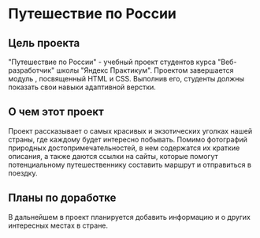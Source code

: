 #  Путешествие по России

## Цель проекта
"Путешествие по России" - учебный проект студентов курса "Веб-разработчик"
школы "Яндекс Практикум". Проектом завершается модуль , посвященный HTML и CSS. 
Выполнив его, студенты должны показать свои навыки адаптивной верстки.

## О чем этот проект
Проект рассказывает о самых красивых и экзотических уголках нашей страны, где каждому будет интересно побывать.
Помимо фотографий природных достопримечательностей, в нем содержатся их краткие описания, а также даются ссылки на сайты, 
которые помогут потенциальному путешественнику составить маршрут и отправиться в поездку.

## Планы по доработке
В дальнейшем в проект планируется добавить информацию и о других интересных местах в стране.

